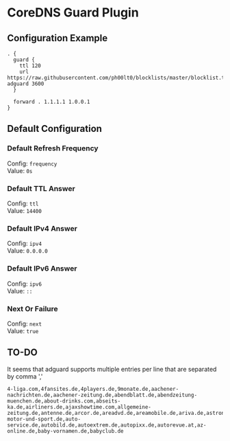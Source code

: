 # CoreDNS Guard Plugin

## Configuration Example

```
. {
  guard {
    ttl 120
    url https://raw.githubusercontent.com/ph00lt0/blocklists/master/blocklist.txt adguard 3600
  }

  forward . 1.1.1.1 1.0.0.1
}
```

## Default Configuration

### Default Refresh Frequency

Config: `frequency` \
Value:  `0s`

### Default TTL Answer

Config: `ttl` \
Value:  `14400`

### Default IPv4 Answer

Config: `ipv4` \
Value:  `0.0.0.0`

### Default IPv6 Answer

Config: `ipv6` \
Value:  `::`

### Next Or Failure

Config: `next` \
Value:  `true`

## TO-DO

It seems that adguard supports multiple entries per line that are separated by comma ','

```
4-liga.com,4fansites.de,4players.de,9monate.de,aachener-nachrichten.de,aachener-zeitung.de,abendblatt.de,abendzeitung-muenchen.de,about-drinks.com,abseits-ka.de,airliners.de,ajaxshowtime.com,allgemeine-zeitung.de,antenne.de,arcor.de,areadvd.de,areamobile.de,ariva.de,astronews.com,aussenwirtschaftslupe.de,auszeit.bio,auto-motor-und-sport.de,auto-service.de,autobild.de,autoextrem.de,autopixx.de,autorevue.at,az-online.de,baby-vornamen.de,babyclub.de
```